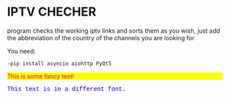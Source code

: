 # IPTV CHECHER


program checks the working iptv links and sorts them as you wish, just add the abbreviation of the country of the channels you are looking for


You need:
```
-pip install asyncio aiohttp PyQt5
```
<p style="color:red; background-color:yellow;">This is some fancy text!</p>

<p style="font-family: 'Courier New', monospace; color:blue;">This text is in a different font.</p>
